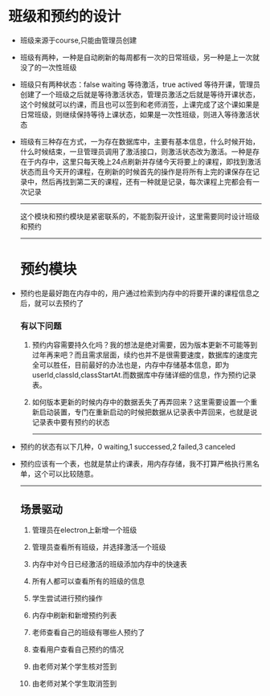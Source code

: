# 班级和预约的设计

- 班级来源于course,只能由管理员创建

- 班级有两种，一种是自动刷新的每周都有一次的日常班级，另一种是上一次就没了的一次性班级

- 班级只有两种状态：false  waiting 等待激活，true actived 等待开课，管理员创建了一个班级之后就是等待激活状态，管理员激活之后就是等待开课状态，这个时候就可以约课，而且也可以签到和老师消签，上课完成了这个课如果是日常班级，则继续保持等待上课状态，如果是一次性班级，则进入等待激活状态

- 班级有三种存在方式，一为存在数据库中，主要有基本信息，什么时候开始，什么时候结束，一旦管理员调用了激活接口，则激活状态改为激活。一种是存在于内存中，这里只每天晚上24点刷新并存储今天将要上的课程，即找到激活状态而且今天开的课程，在刷新的时候首先的操作是将所有上完的课保存在记录中，然后再找到第二天的课程，还有一种就是记录，每次课程上完都会有一次记录
  
  ------
  
  这个模块和预约模块是紧密联系的，不能割裂开设计，这里需要同时设计班级和预约
  
  -----
  
  # 预约模块

- 预约也是最好跑在内存中的，用户通过检索到内存中的将要开课的课程信息之后，就可以去预约了
  
  ### 有以下问题
  
  1. 预约内容需要持久化吗？我的想法是绝对需要，因为版本更新不可能等到过年再来吧？而且需求层面，续约也并不是很需要速度，数据库的速度完全可以胜任，目前最好的办法也是，内存中存储基本信息，即为userId,classId,classStartAt.而数据库中存储详细的信息，作为预约记录表。
  
  2. 如何版本更新的时候内存中的数据丢失了再弄回来？这里需要设置一个重新启动装置，专门在重新启动的时候把数据从记录表中弄回来，也就是说记录表中要有预约的状态
     
     -----

- 预约的状态有以下几种，0 waiting,1 successed,2 failed,3 canceled

- 预约应该有一个表，也就是禁止约课表，用内存存储，我不打算严格执行黑名单，这个可以比较随意。
  
  ----
  
  ## 场景驱动
  
  1. 管理员在electron上新增一个班级
  
  2. 管理员查看所有班级，并选择激活一个班级
  
  3. 内存中对今日已经激活的班级添加内存中的快速表
  
  4. 所有人都可以查看所有的班级的信息
  
  5. 学生尝试进行预约操作
  
  6. 内存中刷新和新增预约列表
  
  7. 老师查看自己的班级有哪些人预约了
  
  8. 查看用户查看自己预约的情况
  
  9. 由老师对某个学生核对签到
  
  10. 由老师对某个学生取消签到
